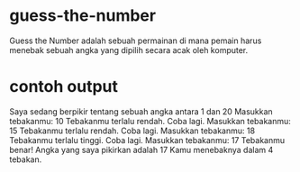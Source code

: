 # guess-the-number
Guess the Number adalah sebuah permainan di mana pemain harus menebak sebuah angka yang dipilih secara acak oleh komputer.

# contoh output
Saya sedang berpikir tentang sebuah angka antara 1 dan 20
Masukkan tebakanmu: 10
Tebakanmu terlalu rendah. Coba lagi.
Masukkan tebakanmu: 15
Tebakanmu terlalu rendah. Coba lagi.
Masukkan tebakanmu: 18
Tebakanmu terlalu tinggi. Coba lagi.
Masukkan tebakanmu: 17
Tebakanmu benar! Angka yang saya pikirkan adalah 17
Kamu menebaknya dalam 4 tebakan.
